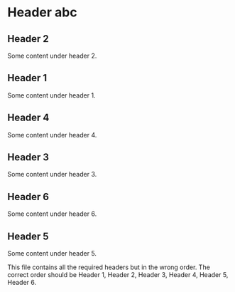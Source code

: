 # Header abc

## Header 2

Some content under header 2.

## Header 1

Some content under header 1.

## Header 4

Some content under header 4.

## Header 3

Some content under header 3.

## Header 6

Some content under header 6.

## Header 5

Some content under header 5.

This file contains all the required headers but in the wrong order. The correct order should be Header 1, Header 2, Header 3, Header 4, Header 5, Header 6.
